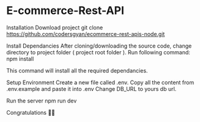 # E-commerce-Rest-API

Installation
Download project
git clone https://github.com/codersgyan/ecommerce-rest-apis-node.git

Install Dependancies
After cloning/downloading the source code, change directory to project folder ( project root folder ). Run following command: npm install

This command will install all the required dependancies.

Setup Environment
Create a new file called .env. Copy all the content from .env.example and paste it into .env Change DB_URL to yours db url.

Run the server
npm run dev

Congratulations 🎊🎉
